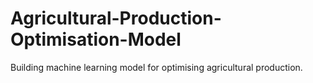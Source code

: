 # Agricultural-Production-Optimisation-Model
Building machine learning model for optimising agricultural production.
